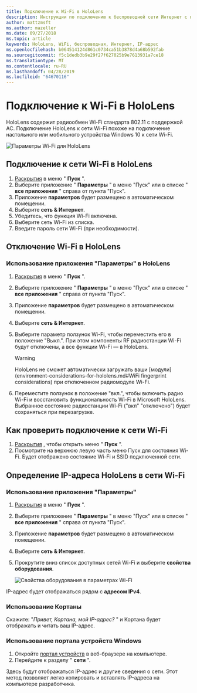 ```yaml
---
title: Подключение к Wi-Fi в HoloLens
description: Инструкции по подключению к беспроводной сети Интернет с помощью HoloLens, а также по определению IP-адреса устройства.
author: mattzmsft
ms.author: mazeller
ms.date: 09/27/2018
ms.topic: article
keywords: HoloLens, WiFi, беспроводная, Интернет, IP-адрес
ms.openlocfilehash: b064514124d861c0734ca51b3878d4a68b592fab
ms.sourcegitcommit: f5c1dedb3b9e29f27f627025b9e7613931a7ce18
ms.translationtype: MT
ms.contentlocale: ru-RU
ms.lasthandoff: 04/28/2019
ms.locfileid: "64670116"
---
```

# <a name="connecting-to-wi-fi-on-hololens"></a>Подключение к Wi-Fi в HoloLens

HoloLens содержит радиообмен Wi-Fi стандарта 802.11 с поддержкой AC. Подключение HoloLens к сети Wi-Fi похоже на подключение настольного или мобильного устройства Windows 10 к сети Wi-Fi.

![Параметры Wi-Fi для HoloLens](images/wifi-hololens-600px.jpg)

## <a name="connecting-to-a-wi-fi-network-on-hololens"></a>Подключение к сети Wi-Fi в HoloLens

1. [Раскрытия](gestures.md#bloom) в меню " **Пуск** ".
2. Выберите приложение " **Параметры** " в меню "Пуск" или в списке " **все приложения** " справа от пункта "Пуск".
3. Приложение **параметров** будет размещено в автоматическом помещении.
4. Выберите **сеть & Интернет**.
5. Убедитесь, что функция Wi-Fi включена.
6. Выберите сеть Wi-Fi из списка.
7. Введите пароль сети Wi-Fi (при необходимости).

## <a name="disabling-wi-fi-on-hololens"></a>Отключение Wi-Fi в HoloLens

### <a name="using-the-settings-app-on-hololens"></a>Использование приложения "Параметры" в HoloLens

1. [Раскрытия](gestures.md#bloom) в меню " **Пуск** ".
2. Выберите приложение " **Параметры** " в меню "Пуск" или в списке " **все приложения** " справа от пункта "Пуск".
3. Приложение **параметров** будет размещено в автоматическом помещении.
4. Выберите **сеть & Интернет**.
5. Выберите параметр ползунок Wi-Fi, чтобы переместить его в положение "Выкл.". При этом компоненты RF радиостанции Wi-Fi будут отключены, а все функции Wi-Fi — в HoloLens. 

    >[!WARNING]
    >HoloLens не сможет автоматически загружать ваши [модули](environment-considerations-for-hololens.md#WiFi fingerprint considerations) при отключенном радиомодуле Wi-Fi.
    
6. Переместите ползунок в положение "вкл.", чтобы включить радио Wi-Fi и восстановить функциональность Wi-Fi в Microsoft HoloLens. Выбранное состояние радиостанции Wi-Fi ("вкл" "отключено") будет сохраняться при перезагрузке.

## <a name="how-to-confirm-you-are-connected-to-a-wi-fi-network"></a>Как проверить подключение к сети Wi-Fi

1. [Раскрытия](gestures.md#bloom) , чтобы открыть меню " **Пуск** ".
2. Посмотрите на верхнюю левую часть меню Пуск для состояния Wi-Fi. Будет отображено состояние Wi-Fi и SSID подключенной сети.

## <a name="identifying-the-ip-address-of-your-hololens-on-the-wi-fi-network"></a>Определение IP-адреса HoloLens в сети Wi-Fi

### <a name="using-the-settings-app"></a>Использование приложения "Параметры"

1. [Раскрытия](gestures.md#bloom) в меню " **Пуск** ".
2. Выберите приложение " **Параметры** " в меню "Пуск" или в списке " **все приложения** " справа от пункта "Пуск".
3. Приложение **параметров** будет размещено в автоматическом помещении.
4. Выберите **сеть & Интернет**.
5. Прокрутите вниз список доступных сетей Wi-Fi и выберите **свойства оборудования**.

    ![Свойства оборудования в параметрах Wi-Fi](images/wifi-hololens-hwdetails.jpg)

IP-адрес будет отображаться рядом с **адресом IPv4**.

### <a name="using-cortana"></a>Использование Кортаны

Скажите: "*Привет, Кортана, мой IP-адрес?* " и Кортана будет отображать и читать ваш IP-адрес.

### <a name="using-windows-device-portal"></a>Использование портала устройств Windows

1. Откройте [портал устройств](using-the-windows-device-portal.md#networking) в веб-браузере на компьютере.
2. Перейдите к разделу " **сети** ".

Здесь будут отображаться IP-адрес и другие сведения о сети. Этот метод позволяет легко копировать и вставлять IP-адреса на компьютере разработчика.
